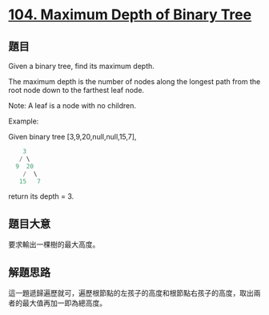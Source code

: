 # [104. Maximum Depth of Binary Tree](https://leetcode.com/problems/maximum-depth-of-binary-tree/)

## 題目

Given a binary tree, find its maximum depth.

The maximum depth is the number of nodes along the longest path from the root node down to the farthest leaf node.

Note: A leaf is a node with no children.

Example:

Given binary tree [3,9,20,null,null,15,7],

```c
    3
   / \
  9  20
    /  \
   15   7
```

return its depth = 3.
 

## 題目大意

要求輸出一棵樹的最大高度。

## 解題思路

這一題遞歸遍歷就可，遍歷根節點的左孩子的高度和根節點右孩子的高度，取出兩者的最大值再加一即為總高度。


